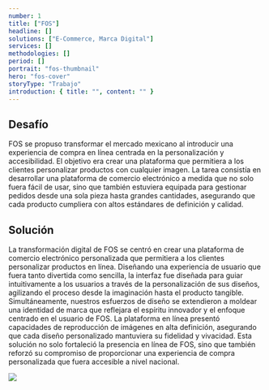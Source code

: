 ```yaml
---
number: 1
title: ["FOS"]
headline: []
solutions: ["E-Commerce, Marca Digital"]
services: []
methodologies: []
period: []
portrait: "fos-thumbnail"
hero: "fos-cover"
storyType: "Trabajo"
introduction: { title: "", content: "" }
---
```


## Desafío

FOS se propuso transformar el mercado mexicano al introducir una experiencia de compra en línea centrada en la personalización y accesibilidad. El objetivo era crear una plataforma que permitiera a los clientes personalizar productos con cualquier imagen. La tarea consistía en desarrollar una plataforma de comercio electrónico a medida que no solo fuera fácil de usar, sino que también estuviera equipada para gestionar pedidos desde una sola pieza hasta grandes cantidades, asegurando que cada producto cumpliera con altos estándares de definición y calidad.

## Solución

La transformación digital de FOS se centró en crear una plataforma de comercio electrónico personalizada que permitiera a los clientes personalizar productos en línea. Diseñando una experiencia de usuario que fuera tanto divertida como sencilla, la interfaz fue diseñada para guiar intuitivamente a los usuarios a través de la personalización de sus diseños, agilizando el proceso desde la imaginación hasta el producto tangible. Simultáneamente, nuestros esfuerzos de diseño se extendieron a moldear una identidad de marca que reflejara el espíritu innovador y el enfoque centrado en el usuario de FOS. La plataforma en línea presentó capacidades de reproducción de imágenes en alta definición, asegurando que cada diseño personalizado mantuviera su fidelidad y vivacidad. Esta solución no solo fortaleció la presencia en línea de FOS, sino que también reforzó su compromiso de proporcionar una experiencia de compra personalizada que fuera accesible a nivel nacional.

![](/work/fos-figure-1.jpg)
